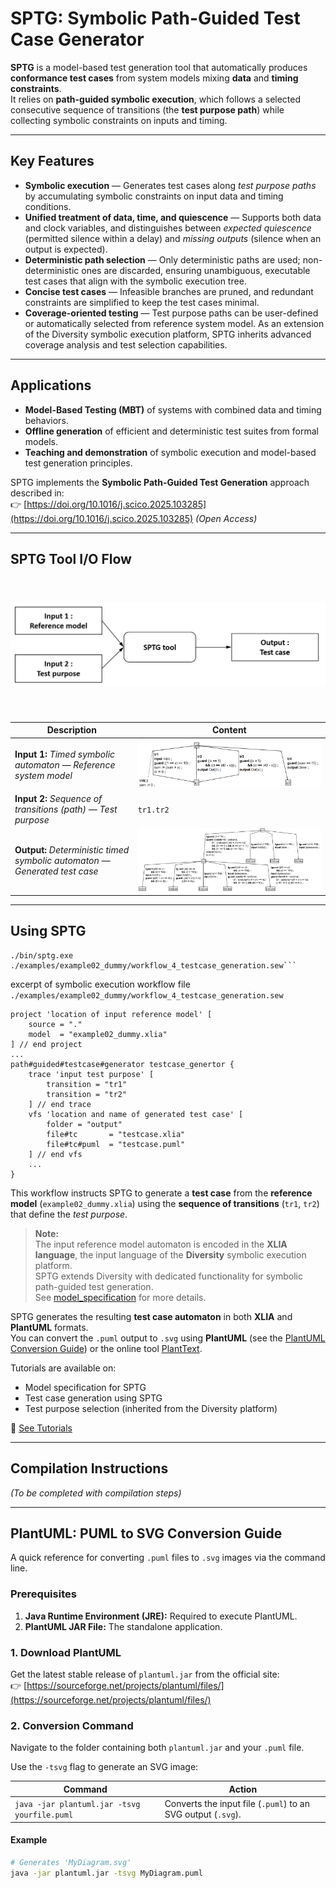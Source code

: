 # SPTG: Symbolic Path-Guided Test Case Generator

**SPTG** is a model-based test generation tool that automatically produces **conformance test cases** from system models mixing **data** and **timing constraints**.  
It relies on **path-guided symbolic execution**, which follows a selected consecutive sequence of transitions (the **test purpose path**) while collecting symbolic constraints on inputs and timing.

---

## Key Features

- **Symbolic execution** — Generates test cases along *test purpose paths* by accumulating symbolic constraints on input data and timing conditions.  
- **Unified treatment of data, time, and quiescence** — Supports both data and clock variables, and distinguishes between *expected quiescence* (permitted silence within a delay) and *missing outputs* (silence when an output is expected).  
- **Deterministic path selection** — Only deterministic paths are used; non-deterministic ones are discarded, ensuring unambiguous, executable test cases that align with the symbolic execution tree.  
- **Concise test cases** — Infeasible branches are pruned, and redundant constraints are simplified to keep the test cases minimal.  
- **Coverage-oriented testing** — Test purpose paths can be user-defined or automatically selected from reference system model. As an extension of the Diversity symbolic execution platform, SPTG inherits advanced coverage analysis and test selection capabilities.

---

## Applications

- **Model-Based Testing (MBT)** of systems with combined data and timing behaviors.  
- **Offline generation** of efficient and deterministic test suites from formal models.  
- **Teaching and demonstration** of symbolic execution and model-based test generation principles.

SPTG implements the **Symbolic Path-Guided Test Generation** approach described in:  
👉 [https://doi.org/10.1016/j.scico.2025.103285](https://doi.org/10.1016/j.scico.2025.103285) *(Open Access)*

---

## SPTG Tool I/O Flow

<div style="padding-top: 20px; padding-bottom: 20px;"></div>

<center>
<img src="README_files/images/sptg_io.png" width="600px" alt="SPTG Tool I/O Flow">
</center>

<div style="padding-top: 20px; padding-bottom: 20px;"></div>

| **Description** | **Content** |
|------------------|-------------|
| **Input 1:** *Timed symbolic automaton — Reference system model* | <img src="README_files/images/example01_paper_tacas.PNG" alt="Timed symbolic automaton"> |
| **Input 2:** *Sequence of transitions (path) — Test purpose* | `tr1.tr2` |
| **Output:** *Deterministic timed symbolic automaton — Generated test case* | <img src="README_files/images/example01_paper_tacas_testcase.PNG" alt="Deterministic timed symbolic automaton"> |

---

## Using SPTG
```
./bin/sptg.exe ./examples/example02_dummy/workflow_4_testcase_generation.sew```

```
excerpt of symbolic execution workflow file ```./examples/example02_dummy/workflow_4_testcase_generation.sew``` 
```
project 'location of input reference model' [
    source = "."
    model  = "example02_dummy.xlia"
] // end project
...
path#guided#testcase#generator testcase_genertor {
    trace 'input test purpose' [
        transition = "tr1"
        transition = "tr2"
    ] // end trace
    vfs 'location and name of generated test case' [
        folder = "output"
        file#tc       = "testcase.xlia"
        file#tc#puml  = "testcase.puml"
    ] // end vfs
    ...
}
```
This workflow instructs SPTG to generate a **test case** from the **reference model** (`example02_dummy.xlia`) using the **sequence of transitions** (`tr1`, `tr2`) that define the *test purpose*.

> **Note:**  
> The input reference model automaton is encoded in the **XLIA language**, the input language of the **Diversity** symbolic execution platform.  
> SPTG extends Diversity with dedicated functionality for symbolic path-guided test generation.  
> See [model_specification](tutorials/model_specification.md) for more details.

SPTG generates the resulting **test case automaton** in both **XLIA** and **PlantUML** formats.  
You can convert the `.puml` output to `.svg` using **PlantUML** (see the [PlantUML Conversion Guide](#plantuml-puml-to-svg-conversion-guide)) or the online tool [PlantText](https://www.planttext.com/).

Tutorials are available on:
- Model specification for SPTG  
- Test case generation using SPTG  
- Test purpose selection (inherited from the Diversity platform)

📘 [See Tutorials](tutorials/README.md)

---

## Compilation Instructions

*(To be completed with compilation steps)*

---

## PlantUML: PUML to SVG Conversion Guide

A quick reference for converting `.puml` files to `.svg` images via the command line.

### Prerequisites

1. **Java Runtime Environment (JRE):** Required to execute PlantUML.  
2. **PlantUML JAR File:** The standalone application.

### 1. Download PlantUML

Get the latest stable release of `plantuml.jar` from the official site:  
👉 [https://sourceforge.net/projects/plantuml/files/](https://sourceforge.net/projects/plantuml/files/)

### 2. Conversion Command

Navigate to the folder containing both `plantuml.jar` and your `.puml` file.

Use the `-tsvg` flag to generate an SVG image:

| **Command** | **Action** |
|--------------|------------|
| `java -jar plantuml.jar -tsvg yourfile.puml` | Converts the input file (`.puml`) to an SVG output (`.svg`). |

#### Example

```bash
# Generates 'MyDiagram.svg'
java -jar plantuml.jar -tsvg MyDiagram.puml
